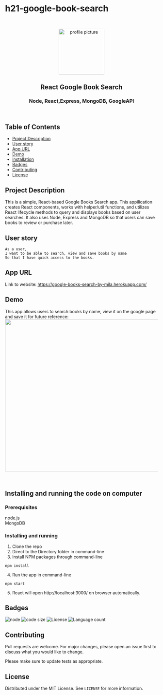 # h21-google-book-search

<br />
<p align="center">

<img src="https://avatars2.githubusercontent.com/u/59339564?v=4"  alt="profile picture" width="150" height="150">

<h2 align="center">React Google Book Search</h2>

<h3 align="center">
 Node, React,Express, MongoDB, GoogleAPI

</h3>
<br />
</p>


## Table of Contents
* [Project Description](#project-description)
* [User story](#user-story)
* [App URL](#app-url)
* [Demo](#demo)
* [Installation](#installation)
* [Badges](#badges)
* [Contributing](#contributing)
* [License](#license)



## Project Description
This is a simple,  React-based Google Books Search app. This appilication creates React components, works with helper/util functions, and utilizes React lifecycle methods to query and displays books based on user searches. It also uses Node, Express and MongoDB so that users can save books to review or purchase later.


## User story

```
As a user, 
I want to be able to search, view and save books by name
So that I have quick access to the books.
```


## App URL
 Link to website: https://google-books-search-by-mila.herokuapp.com/
 
 
## Demo

This app allows users to search books by name, view it on the google page and save it for future reference: 
<img src="http://g.recordit.co/7lhiyLWmwI.gif"  width="900" height="500">

<br>





## Installing and running the code on computer

### Prerequisites
  node.js  
  MongoDB

### Installing and running
  1. Clone the repo 
  2. Direct to the Directory folder in command-line
  3. Install NPM packages through command-line
 ```
 npm install 
```  
  4. Run the app in command-line
 ```
 npm start
 ```

 5. React will open http://localhost:3000/ on browser automatically.
 


## Badges
![node](https://img.shields.io/node/v/latest?style=plastic)
![code size](https://img.shields.io/github/languages/code-size/mila-mamat/h21-google-book-search)
![License](https://img.shields.io/github/license/mila-mamat/h21-google-book-search)
![Language count](https://img.shields.io/github/languages/count/mila-mamat/h21-google-book-search)

## Contributing
 Pull requests are welcome. For major changes, please open an issue first to discuss what you would like to change. 
 
 Please make sure to update tests as appropriate.

## License
Distributed under the MIT License. See `LICENSE` for more information.
